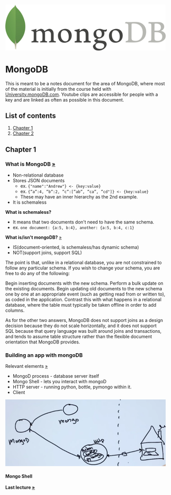 ![MongoDB logo](pics/mongodb-logo-rgb.jpeg)

# MongoDB

This is meant to be a notes document for the area of MongoDB, where most of the material is initially from the course held with <a href="https://university.mongodb.com/courses/M101JS/about">University.mongoDB.com</a>. Youtube clips are accessible for people with a key and are linked as often as possible in this document.

## List of contents
1. [Chapter 1](#chapter_1)
2. [Chapter 2](#chapter_2)

## <a name="chapter_1"></a>Chapter 1
### What is MongoDB <a href="https://www.youtube.com/watch?v=Lfl8hdQOi6Y">»</a>
* Non-relational database
* Stores JSON documents
	* ex. ``{"name":"Andrew"} <- {key:value}``
	* ex. ``{”a”:4, ”b”:2, ”c”:[”ab”, ”ca”, ”cd"]} <- {key:value}``
	* These may have an inner hierarchy as the 2nd example.
* It is schemaless

**What is schemaless?**

* It means that two documents don't need to have the same schema.
* ex. ``one document: {a:5, b:4}, another: {a:5, b:4, c:1}``

**What is/isn't mongoDB?** <a href="https://www.youtube.com/watch?v=-KIC1LXxcGM">»</a>

* IS(document-oriented, is schemaless/has dynamic schema)
* NOT(support joins, support SQL)

The point is that, unlike in a relational database, you are not constrained to follow any particular schema. If you wish to change your schema, you are free to do any of the following:

Begin inserting documents with the new schema.
Perform a bulk update on the existing documents.
Begin updating old documents to the new schema one by one at an appropriate event (such as getting read from or written to), as coded in the application.
Contrast this with what happens in a relational database, where the table must typically be taken offline in order to add columns.

As for the other two answers, MongoDB does not support joins as a design decision because they do not scale horizontally, and it does not support SQL because that query language was built around joins and transactions, and tends to assume table structure rather than the flexible document orientation that MongoDB provides.

### Building an app with mongoDB

Relevant elements <a href="https://www.youtube.com/watch?v=_e0J06elxb8">»</a>

* MongoD process - database server itself
* Mongo Shell - lets you interact with mongoD
* HTTP server - running python, bottle, pymongo within it.
* Client

![Relevant elements](pics/relevant_elements.png)

#### Mongo Shell

**Last lecture <a target="_blank" href="https://university.mongodb.com/courses/MongoDB/M101P/2015_October/courseware/Chapter_1_Introduction/52546afae2d4231cc6083fd8">»</a>**








